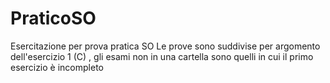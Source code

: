 # PraticoSO
Esercitazione per prova pratica SO
Le prove sono suddivise per argomento dell'esercizio 1 (C) , gli esami non in una cartella sono quelli in cui il primo esercizio è incompleto  
